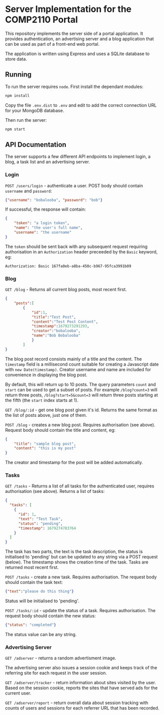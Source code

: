 # Server Implementation for the COMP2110 Portal

This repository implements the server side of a portal application. 
It provides authentication, an advertising server and a blog application
that can be used as part of a front-end web portal. 

The application is written using Express and uses a SQLite database
to store data.

## Running

To run the server requires `node`.  First install the dependant modules:

```bash
npm install
```

Copy the file `.env.dist` to `.env` and edit to add the correct connection
URL for your MongoDB database.

Then run the server:

```bash
npm start
```

## API Documentation

The server supports a few different API endpoints to implement login, a blog, a task list
and an advertising server.

### Login

`POST /users/login` - authenticate a user.  POST body should contain `username` and `password`: 

```JSON
{"username": "bobalooba", "password": "bob"}
```

If successful, the response will contain:

```JSON
{
    "token": "a login token",
    "name": "the user's full name",
    "username": "the username"
}
```

The `token` should be sent back with any subsequent request requiring authorisation in
an `Authorization` header preceeded by the `Basic` keyword, eg:

```HTTP
Authorization: Basic 167fa0eb-a8ba-450c-b967-95fca3991b09
```

### Blog

`GET /blog` - Returns all current blog posts, most recent first.

```JSON
{
    "posts":[
        {
            "id":1,
            "title":"Test Post",
            "content":"Test Post Content",
            "timestamp":1679273291293,
            "creator":"bobalooba",
            "name":"Bob Bobalooba"
            }
        ]
}
```

The blog post record consists mainly of a title and the content.  The
`timestamp` field is a millisecond count suitable for creating a Javascript date
with `new Date(timestamp)`.  Creator username and name are included for convenience in
displaying the blog post.

By default, this will return up to 10 posts. The query parameters `count` and
`start` can be used to get a subset of posts.  For example `/blog?count=3` will
return three posts, `/blog?start=5&count=3`
will return three posts starting at the fifth (the `start` index starts at 1).

`GET /blog/:id` - get one blog post given it's id.  Returns the same format as
the list of posts above, just one of them.

`POST /blog` - creates a new blog post. Requires authorisation (see above).  Request
body should contain the title and content, eg:

```JSON
{
    "title": "sample blog post",
    "content": "this is my post"
}
```

The creator and timestamp for the post will be added automatically.

### Tasks 

`GET /tasks` - Returns a list of all tasks for the authenticated user, requires
authorisation (see above).  Returns a list of tasks: 

```JSON
{
  "tasks": [
    {
      "id": 1,
      "text": "Test Task",
      "status": "pending",
      "timestamp": 1679274783764
    }
  ]
}
```

The task has two parts, the text is the task description, the status is initialised
to 'pending' but can be updated to any string via a POST request (below).  The timestamp
shows the creation time of the task. Tasks are returned most recent first.

`POST /tasks` - create a new task.  Requires authorisation. The request body should
contain the task text:

```JSON
{"text":"please do this thing"}
```

Status will be initialised to 'pending'.


`POST /tasks/:id` - update the status of a task.  Requires authorisation.  The request body should contain the new status:

```JSON
{"status": "completed"}
```

The status value can be any string.

### Advertising Server

`GET /adserver`  - returns a random advertisment image.  

The advertising server also issues a session cookie and keeps track of the referring site
for each request in the user session.

`GET /adserver/tracker` - return information about sites visited by the user.  Based on
the session cookie, reports the sites that have served ads for the current user. 

`GET /adserver/report` - return overall data about session tracking with counts of users
and sessions for each referrer URL that has been recorded.